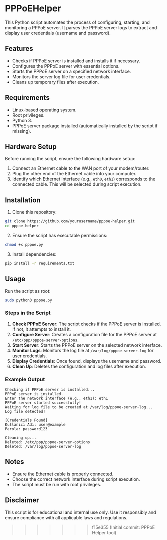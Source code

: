 # PPPoEHelper

This Python script automates the process of configuring, starting, and monitoring a PPPoE server. It parses the PPPoE server logs to extract and display user credentials (username and password).

## Features

- Checks if PPPoE server is installed and installs it if necessary.
- Configures the PPPoE server with essential options.
- Starts the PPPoE server on a specified network interface.
- Monitors the server log file for user credentials.
- Cleans up temporary files after execution.

## Requirements

- Linux-based operating system.
- Root privileges.
- Python 3.
- PPPoE server package installed (automatically installed by the script if missing).

## Hardware Setup

Before running the script, ensure the following hardware setup:

1. Connect an Ethernet cable to the WAN port of your modem/router.
2. Plug the other end of the Ethernet cable into your computer.
3. Identify which Ethernet interface (e.g., `eth0`, `eth1`) corresponds to the connected cable. This will be selected during script execution.

## Installation

1. Clone this repository:

```bash
git clone https://github.com/yourusername/pppoe-helper.git
cd pppoe-helper
```

2. Ensure the script has executable permissions:

```bash
chmod +x pppoe.py
```

3. Install dependencies:

```bash
pip install -r requirements.txt
```

## Usage

Run the script as root:

```bash
sudo python3 pppoe.py
```

### Steps in the Script

1. **Check PPPoE Server**: The script checks if the PPPoE server is installed. If not, it attempts to install it.
2. **Configure Server**: Creates a configuration file for the PPPoE server at `/etc/ppp/pppoe-server-options`.
3. **Start Server**: Starts the PPPoE server on the selected network interface.
4. **Monitor Logs**: Monitors the log file at `/var/log/pppoe-server-log` for user credentials.
5. **Display Credentials**: Once found, displays the username and password.
6. **Clean Up**: Deletes the configuration and log files after execution.

### Example Output

```plaintext
Checking if PPPoE server is installed...
PPPoE server is installed.
Enter the network interface (e.g., eth1): eth1
PPPoE server started successfully!
Waiting for log file to be created at /var/log/pppoe-server-log...
Log file detected!

[Credentials Found]
Kullanıcı Adı: user@example
Parola: password123

Cleaning up...
Deleted: /etc/ppp/pppoe-server-options
Deleted: /var/log/pppoe-server-log
```

## Notes

- Ensure the Ethernet cable is properly connected.
- Choose the correct network interface during script execution.
- The script must be run with root privileges.

## Disclaimer

This script is for educational and internal use only. Use it responsibly and ensure compliance with all applicable laws and regulations.
>>>>>>> f15e355 (Initial commit: PPPoE Helper tool)

